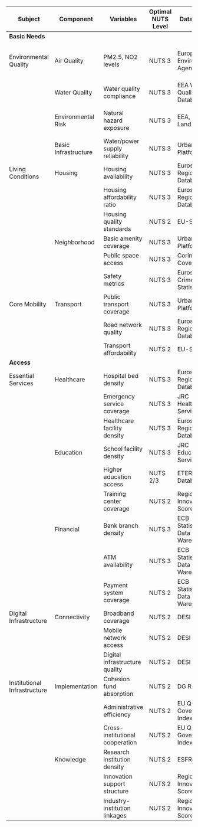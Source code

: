 | Subject                      | Component            | Variables                       | Optimal NUTS Level | Data Source                         | Notes                                                |
| ---------------------------- | -------------------- | ------------------------------- | ------------------ | ----------------------------------- | ---------------------------------------------------- |
| **Basic Needs**              |                      |                                 |                    |                                     |                                                      |
| Environmental Quality        | Air Quality          | PM2.5, NO2 levels               | NUTS 3             | European Environmental Agency (EEA) | High spatial granularity through monitoring stations |
|                              | Water Quality        | Water quality compliance        | NUTS 3             | EEA Water Quality Database          | Local measurement points                             |
|                              | Environmental Risk   | Natural hazard exposure         | NUTS 3             | EEA, Corine Land Cover              | Can be constructed from multiple indicators          |
|                              | Basic Infrastructure | Water/power supply reliability  | NUTS 3             | Urban Data Platform Plus            | Coverage may vary by region                          |
| Living Conditions            | Housing              | Housing availability            | NUTS 3             | Eurostat Regional Database          | Good coverage at NUTS 3                              |
|                              |                      | Housing affordability ratio     | NUTS 3             | Eurostat Regional Database          | Price to income ratios                               |
|                              |                      | Housing quality standards       | NUTS 2             | EU-SILC                             | Limited NUTS 3 availability                          |
|                              | Neighborhood         | Basic amenity coverage          | NUTS 3             | Urban Data Platform Plus            | Urban areas better covered                           |
|                              |                      | Public space access             | NUTS 3             | Corine Land Cover                   | Can use green space as proxy                         |
|                              |                      | Safety metrics                  | NUTS 3             | Eurostat Crime Statistics           | Some gaps in Eastern Europe                          |
| Core Mobility                | Transport            | Public transport coverage       | NUTS 3             | Urban Data Platform Plus            | Better for urban areas                               |
|                              |                      | Road network quality            | NUTS 3             | Eurostat Regional Database          | Good coverage                                        |
|                              |                      | Transport affordability         | NUTS 2             | EU-SILC                             | Limited NUTS 3 availability                          |
| **Access**                   |                      |                                 |                    |                                     |                                                      |
| Essential Services           | Healthcare           | Hospital bed density            | NUTS 3             | Eurostat Regional Database          | Comprehensive coverage                               |
|                              |                      | Emergency service coverage      | NUTS 3             | JRC Healthcare Services             | Distance-based metrics                               |
|                              |                      | Healthcare facility density     | NUTS 3             | Eurostat Regional Database          | Good spatial coverage                                |
|                              | Education            | School facility density         | NUTS 3             | JRC Education Services              | Comprehensive coverage                               |
|                              |                      | Higher education access         | NUTS 2/3           | ETER Database                       | Institution locations                                |
|                              |                      | Training center coverage        | NUTS 2             | Regional Innovation Scoreboard      | Limited NUTS 3 data                                  |
|                              | Financial            | Bank branch density             | NUTS 3             | ECB Statistical Data Warehouse      | Good coverage                                        |
|                              |                      | ATM availability                | NUTS 3             | ECB Statistical Data Warehouse      | Urban bias in coverage                               |
|                              |                      | Payment system coverage         | NUTS 2             | ECB Statistical Data Warehouse      | National level often only                            |
| Digital Infrastructure       | Connectivity         | Broadband coverage              | NUTS 2             | DESI                                | Limited NUTS 3 availability                          |
|                              |                      | Mobile network access           | NUTS 2             | DESI                                | National level often only                            |
|                              |                      | Digital infrastructure quality  | NUTS 2             | DESI                                | Limited local variation                              |
| Institutional Infrastructure | Implementation       | Cohesion fund absorption        | NUTS 2             | DG REGIO                            | Policy implementation level                          |
|                              |                      | Administrative efficiency       | NUTS 2             | EU Quality of Government Index      | Regional governance measure                          |
|                              |                      | Cross-institutional cooperation | NUTS 2             | EU Quality of Government Index      | No NUTS 3 equivalent                                 |
|                              | Knowledge            | Research institution density    | NUTS 2             | ESFRI                               | Institution locations                                |
|                              |                      | Innovation support structure    | NUTS 2             | Regional Innovation Scoreboard      | Policy implementation level                          |
|                              |                      | Industry-institution linkages   | NUTS 2             | Regional Innovation Scoreboard      | Network measures                                     |
